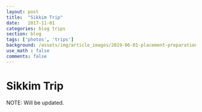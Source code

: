 ```yaml
---
layout: post
title:  "Sikkim Trip"
date:   2017-11-01
categories: blog trips
section: blog
tags: ['photos', 'trips']
background: /assets/img/article_images/2019-06-01-placement-preparation-for-btech-students/cover-photo-journey.jpeg
use_math : false
comments: false
---
```


# Sikkim Trip

NOTE: Will be updated.